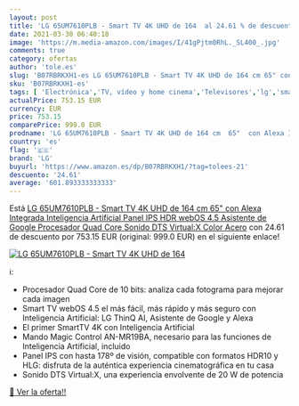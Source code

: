 ```yaml
---
layout: post
title: 'LG 65UM7610PLB - Smart TV 4K UHD de 164  al 24.61 % de descuento'
date: 2021-03-30 06:40:18
image: 'https://m.media-amazon.com/images/I/41gPjtm0RhL._SL400_.jpg'
comments: true
category: ofertas
author: 'tole.es'
slug: 'B07RBRKXH1-es LG 65UM7610PLB - Smart TV 4K UHD de 164 cm 65" con Alexa...'
sku: 'B07RBRKXH1-es'
tags: [ 'Electrónica','TV, vídeo y home cinema','Televisores','lg','smart','tv', ]
actualPrice: 753.15 EUR
currency: EUR
price: 753.15
comparePrice: 999.0 EUR
prodname: 'LG 65UM7610PLB - Smart TV 4K UHD de 164 cm  65"  con Alexa Integrada  Inteligencia Artificial  Panel IPS  HDR  webOS 4.5  Asistente de Google  Procesador Quad Core  Sonido DTS Virtual:X  Color Acero'
country: 'es'
flag: '🇪🇸'
brand: 'LG'
buyurl: 'https://www.amazon.es/dp/B07RBRKXH1/?tag=tolees-21'
descuento: '24.61'
average: '601.893333333333'
---
```


Está [LG 65UM7610PLB - Smart TV 4K UHD de 164 cm  65"  con Alexa Integrada  Inteligencia Artificial  Panel IPS  HDR  webOS 4.5  Asistente de Google  Procesador Quad Core  Sonido DTS Virtual:X  Color Acero](https://www.amazon.es/dp/B07RBRKXH1/?tag=tolees-21) con 24.61 de descuento por 753.15 EUR (original: 999.0 EUR) en el siguiente enlace!

[![LG 65UM7610PLB - Smart TV 4K UHD de 164 ](https://m.media-amazon.com/images/I/41gPjtm0RhL._SL400_.jpg)](https://www.amazon.es/dp/B07RBRKXH1/?tag=tolees-21)

ℹ️:

- Procesador Quad Core de 10 bits: analiza cada fotograma para mejorar cada imagen
- Smart TV webOS 4.5 el más fácil, más rápido y más seguro con Inteligencia Artificial: LG ThinQ AI, Asistente de Google y Alexa
- El primer SmartTV 4K con Inteligencia Artificial
- Mando Magic Control AN-MR19BA, necesario para las funciones de Inteligencia Artificial, incluido
- Panel IPS con hasta 178º de visión, compatible con formatos HDR10 y HLG: disfruta de la auténtica experiencia cinematográfica en tu casa
- Sonido DTS Virtual:X, una experiencia envolvente de 20 W de potencia

[🛒 Ver la oferta!!](https://www.amazon.es/dp/B07RBRKXH1/?tag=tolees-21)
